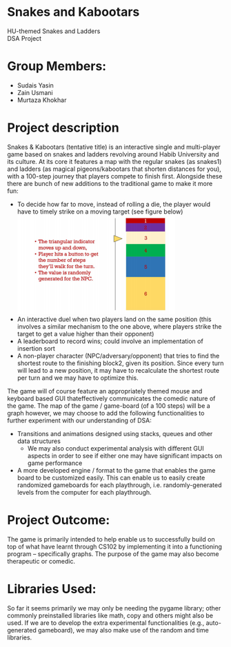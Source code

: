 # **Snakes and Kabootars**  
  HU-themed Snakes and Ladders  
  DSA Project    

#  Group Members:  
- Sudais Yasin  
- Zain Usmani  
- Murtaza Khokhar  

# Project description  
Snakes & Kabootars (tentative title) is an interactive single and multi-player game based on snakes and ladders revolving around Habib University and its culture. At its core it features a map with the regular snakes (as snakes1) and ladders (as magical pigeons/kabootars that shorten distances for you), with a 100-step journey that players compete to finish first. Alongside these there are bunch of new additions to the traditional game to make it more fun:  
- To decide how far to move, instead of rolling a die, the player would have to timely strike on a moving target (see figure below)  
![Screenshot](documentation/figure1.png)  
- An interactive duel when two players land on the same position (this involves a
similar mechanism to the one above, where players strike the target to get a value
higher than their opponent)  
- A leaderboard to record wins; could involve an implementation of insertion sort  
- A non-player character (NPC/adversary/opponent) that tries to find the shortest route to the finishing block2, given its position. Since every turn will lead to a new position, it may have to recalculate the shortest route per turn and we may have to optimize this.  

The game will of course feature an appropriately themed mouse and keyboard based GUI thateffectively communicates the comedic nature of the game. The map of the game / game-board (of a 100 steps) will be a graph however, we may choose to add the following functionalities to further experiment with our understanding of DSA:  
- Transitions and animations designed using stacks, queues and other data structures  
  - We may also conduct experimental analysis with different GUI aspects in order to see if either one may have significant impacts on game performance  
- A more developed engine / format to the game that enables the game board to be customized easily. This can enable us to easily create randomized gameboards for each playthrough, i.e. randomly-generated levels from the computer for each playthrough.  

# Project Outcome:  
The game is primarily intended to help enable us to successfully build on top of what have learnt through CS102 by implementing it into a functioning program – specifically graphs. The purpose of the game may also become therapeutic or comedic.  

# Libraries Used:  
So far it seems primarily we may only be needing the pygame library; other commonly preinstalled libraries like math, copy and others might also be used. If we are to develop the extra experimental functionalities (e.g., auto-generated gameboard), we may also make use of the random and time libraries.  
